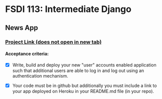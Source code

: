# FSDI 113: Intermediate Django

## News App

### [Project Link (does not open in new tab)]()

#### Acceptance criteria:

- [x] Write, build and deploy your new "user" accounts enabled application such that additional users are able to log in and log out using an authentication mechanism.

- [x] Your code must be in github but additionally you must include a link to your app deployed on Heroku in your README.md file (in your repo).